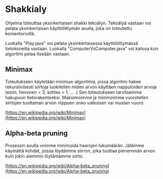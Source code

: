 # Shakkialy

Ohjelma toteuttaa yksinkertaisen shakki tekoälyn. Tekoälyä vastaan voi pelata yksinkertaisen käyttöliittymän avulla, joka on toteutettu komentorivillä. 

Luokalla "Play.java" voi pelata yksinkertaisessa käyttöliittymässä tietokonetta vastaan. Luokalla "ComputerVsComputer.java" voi katsoa kun algoritmi pelaa itseään vastaan.

## Minimax
Toteutukseen käytetään minimax-algoritmia, jossa algoritmi hakee rekursiivisesti siirtoja luokitellen niiden arvon käyttäen nappuloiden arvoja (esim. hevonen = 3, sotilas = 1, … .) Sen toteutukseen tarvitsemma hakupuun tietorakenteeksi.  Maksimoimme ja minimoimme vuorotellen siirtojen tuottaman arvon riippuen onko valkoisen vai mustan vuoro.

[https://en.wikipedia.org/wiki/Minimax](https://en.wikipedia.org/wiki/Minimax)

## Alpha-beta pruning
Prosessin avulla voimme minimoida haarojen lukumäärän. Jätämme käymättä kohdat, joissa löydämme siirron, joka tuottaa pienemmän arvon kuin jokin aiemmin löytämämme siirto. 

[https://en.wikipedia.org/wiki/Alpha–beta_pruning](https://en.wikipedia.org/wiki/Alpha–beta_pruning)

